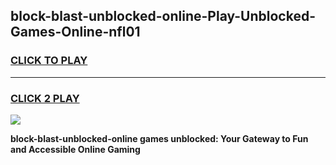 
## block-blast-unblocked-online-Play-Unblocked-Games-Online-nfl01
<h3>
<a href="https://premium76.site?title=block-blast-unblocked-online&ref=25A">CLICK TO PLAY</a></h3>
<hr>

<h3>
<a href="https://premium76.site?title=block-blast-unblocked-online&ref=25A">CLICK 2 PLAY</a>
  
</h3>

<a href="https://premium76.site?title=block-blast-unblocked-online&ref=25A"><img src="https://clearcache.store/games.png"></a>


**block-blast-unblocked-online games unblocked: Your Gateway to Fun and Accessible Online Gaming**
